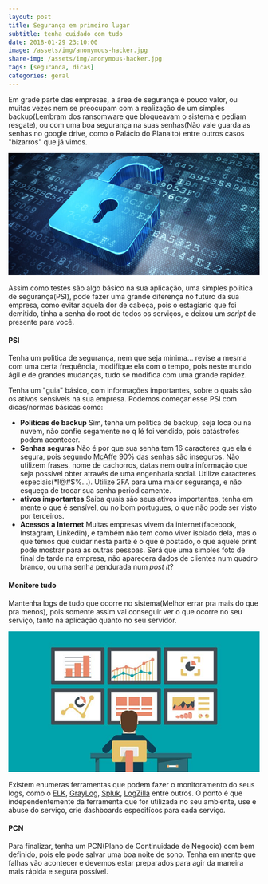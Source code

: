 ```yaml
---
layout: post
title: Segurança em primeiro lugar
subtitle: tenha cuidado com tudo
date: 2018-01-29 23:10:00
image: /assets/img/anonymous-hacker.jpg
share-img: /assets/img/anonymous-hacker.jpg
tags: [seguranca, dicas]
categories: geral
---
```


Em grade parte das empresas, a área de segurança é pouco valor, ou muitas vezes nem se preocupam com a realização de um simples backup(Lembram dos ransomware que bloqueavam o sistema e pediam resgate), ou com uma boa segurança na suas senhas(Não vale guarda as senhas no google drive, como o Palácio do Planalto) entre outros casos "bizarros" que já vimos.

![Logs](/assets/img/seguranca.jpg)

Assim como testes são algo básico na sua aplicação, uma simples politica de segurança(PSI), pode fazer uma grande diferença no futuro da sua empresa, como evitar aquela dor de cabeça, pois o estagiario que foi demitido, tinha a senha do root de todos os serviços, e deixou um *script* de presente para você.

#### PSI
Tenha um politica de segurança, nem que seja minima... revise a mesma com uma certa frequência, modifique ela com o tempo, pois neste mundo ágil e de grandes mudanças, tudo se modifica com uma grande rapidez.

Tenha um "guia" básico, com informações importantes, sobre o quais são os ativos sensíveis na sua empresa. Podemos começar esse PSI com dicas/normas básicas como:

+ **Politicas de backup**
  Sim, tenha um politica de backup, seja loca ou na nuvem, não confie segamente no q lé foi vendido, pois catástrofes podem acontecer.
+ **Senhas seguras**
  Não é por que sua senha tem 16 caracteres que ela é segura, pois segundo [McAffe](https://securingtomorrow.mcafee.com/consumer/family-safety/world-password-day/) 90% das senhas são inseguros. Não utilizem frases, nome de cachorros, datas nem outra informação que seja possível obter através de uma engenharia social. Utilize caracteres especiais(\*!@#$%...). Utilize 2FA para uma maior segurança, e não esqueça de trocar sua senha periodicamente.
+ **ativos importantes**
  Saiba quais são seus ativos importantes, tenha em mente o que é sensível, ou no bom portugues, o que não pode ser visto por terceiros.
+ **Acessos a Internet**
  Muitas empresas vivem da internet(facebook, Instagram, Linkedin), e também não tem como viver isolado dela, mas o que temos que cuidar nesta parte é o que é postado, o que aquele print pode mostrar para as outras pessoas. Será que uma simples foto de final de tarde na empresa, não aparecera dados de clientes num quadro branco, ou uma senha pendurada num *post it*?


#### Monitore tudo
Mantenha logs de tudo que ocorre no sistema(Melhor errar pra mais do que pra menos), pois somente assim vai conseguir ver o que ocorre no seu serviço, tanto na aplicação quanto no seu servidor.

![Logs](/assets/img/logs.jpg)

Existem enumeras ferramentas que podem fazer o monitoramento do seus logs, como o [ELK](https://www.elastic.co/elk-stack), [GrayLog](https://www.graylog.org/), [Spluk](https://www.splunk.com/), [LogZilla](http://www.logzilla.net/) entre outros. O ponto é que independentemente da ferramenta que for utilizada no seu ambiente, use e abuse do serviço, crie dashboards especifícos para cada serviço.


#### PCN
Para finalizar, tenha um PCN(Plano de Continuidade de Negocio) com  bem definido, pois ele pode salvar uma boa noite de sono. Tenha em mente que falhas vão acontecer e devemos estar preparados para agir da maneira mais rápida e segura possível.
